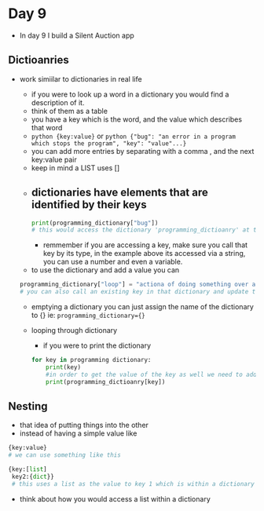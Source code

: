 # Day 9 
- In day 9 I build a Silent Auction app
## Dictioanries
- work simiilar to dictionaries in real life
    - if you were to look up a word in a dictionary you would find a description of it.
    - think of them as a table
     -  you have a key which is the word, and the value which describes that word
     - ```python {key:value}``` or ```python {"bug": "an error in a program which stops the program", "key": "value"...}```
    - you can add more entries by separating with a comma , and the next key:value pair
    - keep in mind a LIST uses [] 
    - dictionaries have elements that are identified by their keys
        - 
        ```python 
        print(programming_dictionary["bug"])
        # this would access the dictionary 'programming_dictioanry' at the key 'bug'
        
        ```
        - remmember if you are accessing a key, make sure you call that key by its type, in the example above its accessed via a string, you can use a number and even a variable.
    - to use the dictionary and add a value you can
    
    ```python
    programming_dictionary["loop"] = "actiona of doing something over and over again"
    # you can also call an existing key in that dictionary and update the value to something else
    
    ```

    - emptying a dictionary you can just assign the name of the dictionary to {} ie: ```programming_dictionary={}```

    - looping through dictionary
        - if you were to print the dictionary
        ```python
        for key in programming dictionary:
            print(key)
            #in order to get the value of the key as well we need to add the following
            print(programming_dictioanry[key])
        ```
## Nesting
- that idea of putting things into the other
- instead of having a simple value like 
```python
{key:value}
# we can use something like this

{key:[list]
 key2:{dict}}
 # this uses a list as the value to key 1 which is within a dictionary and key 2's value is a dictionary within a dictionary
 ```

- think about how you would access a list within a dictionary
```python 
    
```